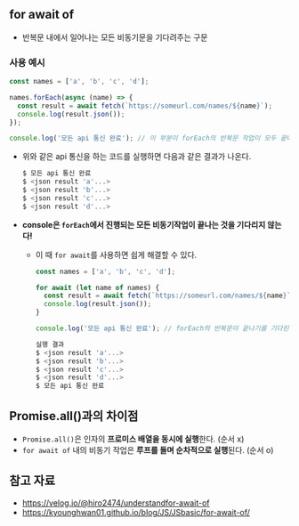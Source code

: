 ## for await of

- 반복문 내에서 일어나는 모든 비동기문을 기다려주는 구문

### 사용 예시

```jsx
const names = ['a', 'b', 'c', 'd'];

names.forEach(async (name) => {
  const result = await fetch(`https://someurl.com/names/${name}`);
  console.log(result.json());
});

console.log('모든 api 통신 완료'); // 이 부분이 forEach의 반복문 작업이 모두 끝나기 전에 실행된다.
```

- 위와 같은 api 통신을 하는 코드를 실행하면 다음과 같은 결과가 나온다.
    
    ```jsx
    $ 모든 api 통신 완료
    $ <json result 'a'...>
    $ <json result 'b'...>
    $ <json result 'c'...>
    $ <json result 'd'...>
    ```
    
- **console은 `forEach`에서 진행되는 모든 비동기작업이 끝나는 것을 기다리지 않는다!**
    - 이 때 `for await`를 사용하면 쉽게 해결할 수 있다.
        
        ```jsx
        const names = ['a', 'b', 'c', 'd'];
        
        for await (let name of names) {
          const result = await fetch(`https://someurl.com/names/${name}`);
          console.log(result.json());
        }
        
        console.log('모든 api 통신 완료'); // forEach의 반복문이 끝나기를 기다린 후 로깅을 한다.
        
        실행 결과
        $ <json result 'a'...>
        $ <json result 'b'...>
        $ <json result 'c'...>
        $ <json result 'd'...>
        $ 모든 api 통신 완료
        ```
        

## Promise.all()과의 차이점

- `Promise.all()`은 인자의 **프로미스 배열을 동시에 실행**한다. (순서 x)
- `for await of` 내의 비동기 작업은 **루프를 돌며 순차적으로 실행**된다. (순서 o)

## 참고 자료

- https://velog.io/@hiro2474/understandfor-await-of
- https://kyounghwan01.github.io/blog/JS/JSbasic/for-await-of/
